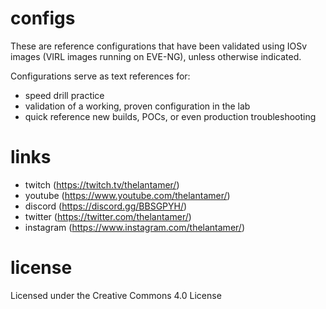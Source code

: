 # configs
These are reference configurations that have been validated using IOSv images (VIRL images running on EVE-NG), unless otherwise indicated.

Configurations serve as text references for:
- speed drill practice
- validation of a working, proven configuration in the lab
- quick reference new builds, POCs, or even production troubleshooting

# links
- twitch (https://twitch.tv/thelantamer/)
- youtube (https://www.youtube.com/thelantamer/)
- discord (https://discord.gg/BBSGPYH/)
- twitter (https://twitter.com/thelantamer/)
- instagram (https://www.instagram.com/thelantamer/)

# license
Licensed under the Creative Commons 4.0 License

